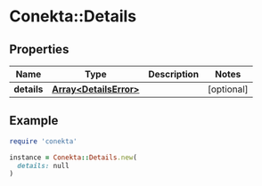 # Conekta::Details

## Properties

| Name | Type | Description | Notes |
| ---- | ---- | ----------- | ----- |
| **details** | [**Array&lt;DetailsError&gt;**](DetailsError.md) |  | [optional] |

## Example

```ruby
require 'conekta'

instance = Conekta::Details.new(
  details: null
)
```

